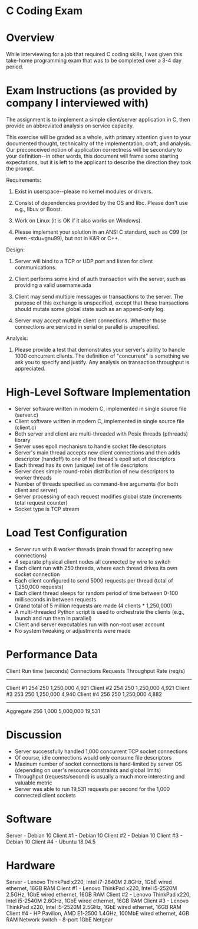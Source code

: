 # C Coding Exam

Overview
========
While interviewing for a job that required C coding skills, I was given
this take-home programming exam that was to be completed over a 3-4 day period.

Exam Instructions (as provided by company I interviewed with)
=============================================================
The assignment is to implement a simple client/server application in C, then provide an abbreviated analysis on service capacity. 

This exercise will be graded as a whole, with primary attention given to your documented thought, technicality of the implementation, craft, and analysis.  Our preconceived notion of application correctness will be secondary to your definition--in other words, this document will frame some starting expectations, but it is left to the applicant to describe the direction they took the prompt.

Requirements:

1) Exist in userspace--please no kernel modules or drivers.

2) Consist of dependencies provided by the OS and libc.  Please don't use e.g., libuv or Boost.

3) Work on Linux (it is OK if it also works on Windows).

4) Please implement your solution in an ANSI C standard, such as C99 (or even -stdu=gnu99), but not in K&R or C++.


Design:

1) Server will bind to a TCP or UDP port and listen for client communications.

2) Client performs some kind of auth transaction with the server, such as providing a valid username.ada

3) Client may send multiple messages or transactions to the server.  The purpose of this exchange is unspecified, except that these transactions should mutate some global state such as an append-only log.

4) Server may accept multiple client connections.  Whether those connections are serviced in serial or parallel is unspecified.

Analysis:

1) Please provide a test that demonstrates your server's ability to handle 1000 concurrent clients.  The definition of "concurrent" is something we ask you to specify and justify.  Any analysis on transaction throughput is appreciated.


High-Level Software Implementation
==================================
- Server software written in modern C, implemented in single source file (server.c)
- Client software written in modern C, implemented in single source file (client.c)
- Both server and client are multi-threaded with Posix threads (pthreads) library
- Server uses epoll mechanism to handle socket file descriptors
- Server's main thread accepts new client connections and then adds descriptor
(handoff) to one of the thread's epoll set of descriptors
- Each thread has its own (unique) set of file descriptors
- Server does simple round-robin distribution of new descriptors to worker threads
- Number of threads specified as command-line arguments (for both client and server)
- Server processing of each request modifies global state (increments total request counter)
- Socket type is TCP stream


Load Test Configuration
=======================
- Server run with 8 worker threads (main thread for accepting new connections)
- 4 separate physical client nodes all connected by wire to switch
- Each client run with 250 threads, where each thread drives its own socket connection
- Each client configured to send 5000 requests per thread (total of 1,250,000 requests)
- Each client thread sleeps for random period of time between 0-100 milliseconds in between requests
- Grand total of 5 million requests are made (4 clients * 1,250,000)
- A multi-threaded Python script is used to orchestrate the clients (e.g., launch and
run them in parallel)
- Client and server executables run with non-root user account
- No system tweaking or adjustments were made


Performance Data
================
Client         Run time (seconds)   Connections   Requests     Throughput Rate (req/s)
-------        ------------------   -----------   ---------    -----------------------
Client #1      254                  250           1,250,000    4,921
Client #2      254                  250           1,250,000    4,921
Client #3      253                  250           1,250,000    4,940
Client #4      256                  250           1,250,000    4,882
---------      ------------------   -----------   ---------    -----------------------
Aggregate      256                  1,000         5,000,000    19,531


Discussion
==========
- Server successfully handled 1,000 concurrent TCP socket connections
- Of course, idle connections would only consume file descriptors
- Maxinum number of socket connections is hard-limited by server OS (depending on user's
resource constraints and global limits)
- Throughput (requests/second) is usually a much more interesting and valuable metric
- Server was able to run 19,531 requests per second for the 1,000 connected client sockets


Software
========
Server - Debian 10
Client #1 - Debian 10
Client #2 - Debian 10
Client #3 - Debian 10
Client #4 - Ubuntu 18.04.5


Hardware
========
Server - Lenovo ThinkPad x220, Intel i7-2640M 2.8GHz, 1GbE wired ethernet, 16GB RAM
Client #1 - Lenovo ThinkPad x220, Intel i5-2520M 2.5GHz, 1GbE wired ethernet, 16GB RAM
Client #2 - Lenovo ThinkPad x220, Intel i5-2540M 2.6GHz, 1GbE wired ethernet, 16GB RAM
Client #3 - Lenovo ThinkPad x220, Intel i5-2520M 2.5GHz, 1GbE wired ethernet, 16GB RAM
Client #4 - HP Pavilion, AMD E1-2500 1.4GHz, 100MbE wired ethernet, 4GB RAM
Network switch - 8-port 1GbE Netgear
